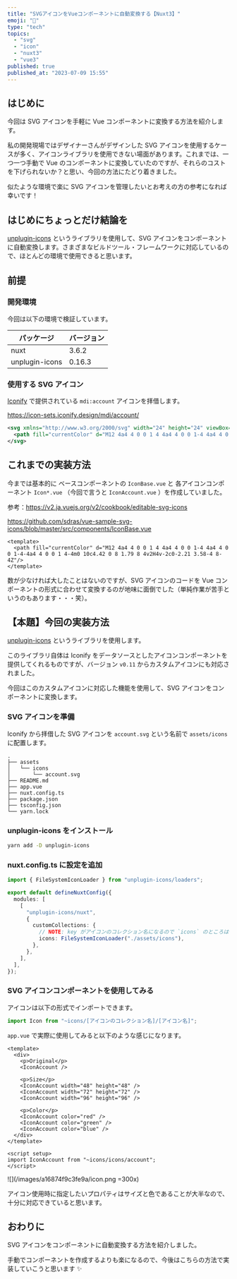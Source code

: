 ```yaml
---
title: "SVGアイコンをVueコンポーネントに自動変換する【Nuxt3】"
emoji: "🧩"
type: "tech"
topics:
  - "svg"
  - "icon"
  - "nuxt3"
  - "vue3"
published: true
published_at: "2023-07-09 15:55"
---
```


## はじめに

今回は SVG アイコンを手軽に Vue コンポーネントに変換する方法を紹介します。

私の開発現場ではデザイナーさんがデザインした SVG アイコンを使用するケースが多く、アイコンライブラリを使用できない場面があります。これまでは、一つ一つ手動で Vue のコンポーネントに変換していたのですが、それらのコストを下げられないか？と思い、今回の方法にたどり着きました。

似たような環境で楽に SVG アイコンを管理したいとお考えの方の参考になれば幸いです！

## はじめにちょっとだけ結論を

[unplugin-icons](https://github.com/antfu/unplugin-icons) というライブラリを使用して、SVG アイコンをコンポーネントに自動変換します。さまざまなビルドツール・フレームワークに対応しているので、ほとんどの環境で使用できると思います。

## 前提

### 開発環境

今回は以下の環境で検証しています。

| パッケージ     | バージョン |
| -------------- | ---------- |
| nuxt           | 3.6.2      |
| unplugin-icons | 0.16.3     |

### 使用する SVG アイコン

[Iconify](https://iconify.design/) で提供されている `mdi:account` アイコンを拝借します。

https://icon-sets.iconify.design/mdi/account/

```svg:assets/icons/account.svg
<svg xmlns="http://www.w3.org/2000/svg" width="24" height="24" viewBox="0 0 24 24">
  <path fill="currentColor" d="M12 4a4 4 0 0 1 4 4a4 4 0 0 1-4 4a4 4 0 0 1-4-4a4 4 0 0 1 4-4m0 10c4.42 0 8 1.79 8 4v2H4v-2c0-2.21 3.58-4 8-4Z"/>
</svg>
```

## これまでの実装方法

今までは基本的に ベースコンポーネントの `IconBase.vue` と 各アイコンコンポーネント `Icon*.vue` （今回で言うと `IconAccount.vue` ）を作成していました。

参考：https://v2.ja.vuejs.org/v2/cookbook/editable-svg-icons

https://github.com/sdras/vue-sample-svg-icons/blob/master/src/components/IconBase.vue

```vue:components/IconAccount.vue
<template>
  <path fill="currentColor" d="M12 4a4 4 0 0 1 4 4a4 4 0 0 1-4 4a4 4 0 0 1-4-4a4 4 0 0 1 4-4m0 10c4.42 0 8 1.79 8 4v2H4v-2c0-2.21 3.58-4 8-4Z"/>
</template>
```

数が少なければ大したことはないのですが、SVG アイコンのコードを Vue コンポーネントの形式に合わせて変換するのが地味に面倒でした（単純作業が苦手というのもあります・・・笑）。

## 【本題】今回の実装方法

[unplugin-icons](https://github.com/antfu/unplugin-icons) というライブラリを使用します。

このライブラリ自体は Iconify をデータソースとしたアイコンコンポーネントを提供してくれるものですが、バージョン `v0.11` からカスタムアイコンにも対応されました。

今回はこのカスタムアイコンに対応した機能を使用して、SVG アイコンをコンポーネントに変換します。

### SVG アイコンを準備

Iconify から拝借した SVG アイコンを `account.svg` という名前で `assets/icons` に配置します。

```
.
├── assets
│   └── icons
│       └── account.svg
├── README.md
├── app.vue
├── nuxt.config.ts
├── package.json
├── tsconfig.json
└── yarn.lock
```

### unplugin-icons をインストール

```sh
yarn add -D unplugin-icons
```

### nuxt.config.ts に設定を追加

```ts:nuxt.config.ts
import { FileSystemIconLoader } from "unplugin-icons/loaders";

export default defineNuxtConfig({
  modules: [
    [
      "unplugin-icons/nuxt",
      {
        customCollections: {
          // NOTE: key がアイコンのコレクション名になるので `icons` のところは任意の名前でOK
          icons: FileSystemIconLoader("./assets/icons"),
        },
      },
    ],
  ],
});
```

### SVG アイコンコンポーネントを使用してみる

アイコンは以下の形式でインポートできます。

```ts
import Icon from "~icons/[アイコンのコレクション名]/[アイコン名]";
```

`app.vue` で実際に使用してみると以下のような感じになります。

```vue:app.vue
<template>
  <div>
    <p>Original</p>
    <IconAccount />

    <p>Size</p>
    <IconAccount width="48" height="48" />
    <IconAccount width="72" height="72" />
    <IconAccount width="96" height="96" />

    <p>Color</p>
    <IconAccount color="red" />
    <IconAccount color="green" />
    <IconAccount color="blue" />
  </div>
</template>

<script setup>
import IconAccount from "~icons/icons/account";
</script>
```

![](/images/a16874f9c3fe9a/icon.png =300x)

アイコン使用時に指定したいプロパティはサイズと色であることが大半なので、十分に対応できていると思います。

## おわりに

SVG アイコンをコンポーネントに自動変換する方法を紹介しました。

手動でコンポーネントを作成するよりも楽になるので、今後はこちらの方法で実装していこうと思います ✨
